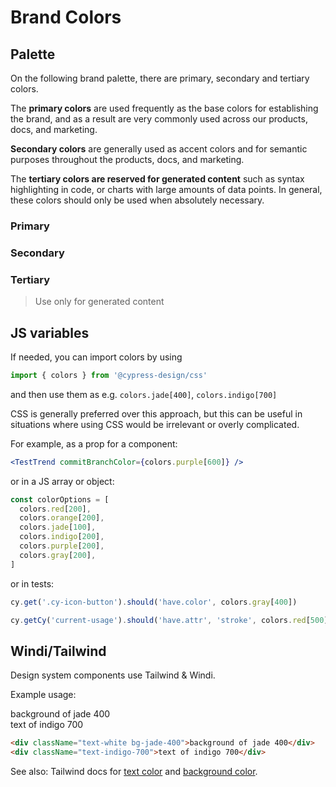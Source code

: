 <script setup>
import BrandColors from './src/BrandColors.vue'
</script>

# Brand Colors

## Palette

On the following brand palette, there are primary, secondary and tertiary colors.

The **primary colors** are used frequently as the base colors for establishing the brand, and as a result are very commonly used across our products, docs, and marketing.

**Secondary colors** are generally used as accent colors and for semantic purposes throughout the products, docs, and marketing.

The **tertiary colors are reserved for generated content** such as syntax highlighting in code, or charts with large amounts of data points. In general, these colors should only be used when absolutely necessary.

### Primary

<BrandColors palette="primary" />

### Secondary

<BrandColors palette="secondary" />

### Tertiary

> Use only for generated content

<BrandColors palette="tertiary" />

## JS variables

If needed, you can import colors by using

```js
import { colors } from '@cypress-design/css'
```

and then use them as e.g. `colors.jade[400]`, `colors.indigo[700]`

CSS is generally preferred over this approach, but this can be useful in situations where using CSS would be irrelevant or overly complicated.

For example, as a prop for a component:

```jsx
<TestTrend commitBranchColor={colors.purple[600]} />
```

or in a JS array or object:

```js
const colorOptions = [
  colors.red[200],
  colors.orange[200],
  colors.jade[100],
  colors.indigo[200],
  colors.purple[200],
  colors.gray[200],
]
```

or in tests:

```js
cy.get('.cy-icon-button').should('have.color', colors.gray[400])

cy.getCy('current-usage').should('have.attr', 'stroke', colors.red[500])
```

## Windi/Tailwind

Design system components use Tailwind & Windi.

Example usage:

<div className="text-white bg-jade-400">background of jade 400</div>
<div className="text-indigo-700">text of indigo 700</div>

```html
<div className="text-white bg-jade-400">background of jade 400</div>
<div className="text-indigo-700">text of indigo 700</div>
```

See also: Tailwind docs for [text color](https://tailwindcss.com/docs/text-color) and [background color](https://tailwindcss.com/docs/background-color).
